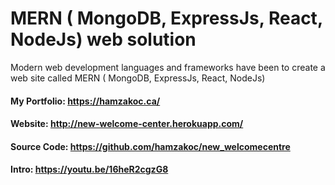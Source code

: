 # MERN  ( MongoDB, ExpressJs, React, NodeJs) web solution



Modern web development languages and frameworks have been to create a web site called MERN ( MongoDB, ExpressJs, React, NodeJs)

#### My Portfolio: https://hamzakoc.ca/
#### Website: http://new-welcome-center.herokuapp.com/
#### Source Code: https://github.com/hamzakoc/new_welcomecentre
#### Intro: https://youtu.be/16heR2cgzG8











